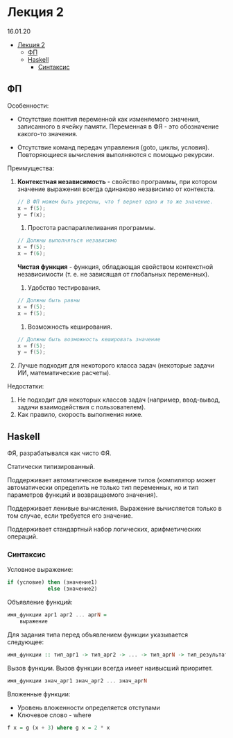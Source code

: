 # Лекция 2

16.01.20

- [Лекция 2](#Лекция-2)
  - [ФП](#ФП)
  - [Haskell](#haskell)
    - [Синтаксис](#Синтаксис)

## ФП

Особенности:

- Отсутствие понятия переменной как изменяемого значения, записанного в ячейку памяти. Переменная в ФЯ - это обозначение какого-то значения.

- Отсутствие команд передач управления (goto, циклы, условия). Повторяющиеся вычисления выполняются с помощью рекурсии.

Преимущества:

1. __Контекстная независимость__ - свойство программы, при котором значение выражения всегда одинаково независимо от контекста.

    ```cpp
    // В ФП можем быть уверены, что f вернет одно и то же значение.
    x = f(5);
    y = f(x);
    ```

    1. Простота распараллеливания программы.

    ```cpp
    // Должны выполняться независимо
    x = f(5);
    x = f(6);
    ```

    __Чистая функция__ - функция, обладающая свойством контекстной независимости (т. е. не зависящая от глобальных переменных).

    1. Удобство тестирования.

    ```cpp
    // Должны быть равны
    x = f(5);
    x = f(5);
    ```

    1. Возможность кеширования.

    ```cpp
    // Должны быть возможность кешировать значение
    x = f(5);
    y = f(5);
    ```

2. Лучше подходит для некоторого класса задач (некоторые задачи ИИ, математические расчеты).

Недостатки:

1. Не подходит для некоторых классов задач (например, ввод-вывод, задачи взаимодействия с пользователем).
2. Как правило, скорость выполнения ниже.

## Haskell

ФЯ, разрабатывался как чисто ФЯ.

Статически типизированный.

Поддерживает автоматическое выведение типов (компилятор может автоматически определить не только тип переменных, но и тип параметров функций и возвращаемого значения).

Поддерживает ленивые вычисления. Выражение вычисляется только в том случае, если требуется его значение.

Поддерживает стандартный набор логических, арифметических операций.

### Синтаксис

Условное выражение:

```haskell
if (условие) then (значение1)
             else (значение2)
```

Объявление функций:

```haskell
имя_функции арг1 арг2 ... аргN =
    выражение
```

Для задания типа перед объявлением функции указывается следующее:

```haskell
имя_функции :: тип_арг1 -> тип_арг2 -> ... -> тип_аргN -> тип_результата
```

Вызов функции. Вызов функции всегда имеет наивысший приоритет.

```haskell
имя_функции знач_арг1 знач_арг2 ... знач_аргN
```

Вложенные функции:

- Уровень вложенности определяется отступами
- Ключевое слово - where

```haskell
f x = g (x + 3) where g x = 2 * x
```
